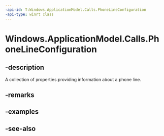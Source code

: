 ```yaml
---
-api-id: T:Windows.ApplicationModel.Calls.PhoneLineConfiguration
-api-type: winrt class
---
```


<!-- Class syntax.
public class PhoneLineConfiguration : Windows.ApplicationModel.Calls.IPhoneLineConfiguration
-->

# Windows.ApplicationModel.Calls.PhoneLineConfiguration

## -description
A collection of properties providing information about a phone line.

## -remarks

## -examples

## -see-also
